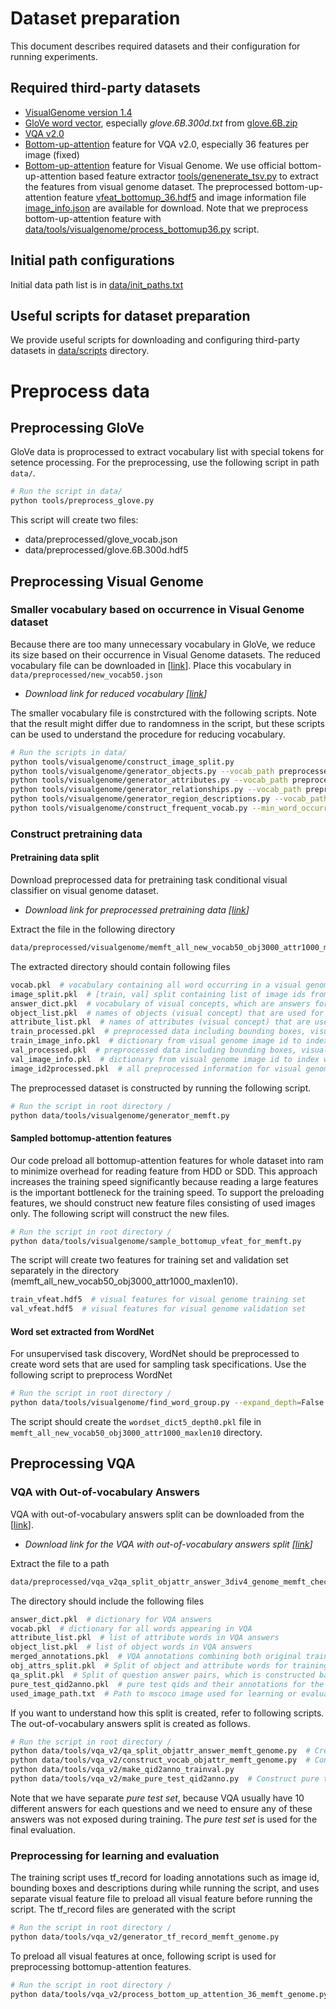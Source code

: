 # Dataset preparation
This document describes required datasets and their configuration for running experiments.

## Required third-party datasets
* [VisualGenome version 1.4](http://visualgenome.org/api/v0/api_home.html)
* [GloVe word vector](https://github.com/stanfordnlp/GloVe), especially *glove.6B.300d.txt* from [glove.6B.zip](http://nlp.stanford.edu/data/wordvecs/glove.6B.zip)
* [VQA v2.0](https://visualqa.org/download.html)
* [Bottom-up-attention](https://github.com/peteanderson80/bottom-up-attention) feature for VQA v2.0, especially 36 features per image (fixed)
* [Bottom-up-attention](https://github.com/peteanderson80/bottom-up-attention) feature for Visual Genome. We use official bottom-up-attention based feature extractor [tools/genenerate_tsv.py](https://github.com/peteanderson80/bottom-up-attention/blob/master/tools/generate_tsv.py) to extract the features from visual genome dataset. The preprocessed bottom-up-attention feature [vfeat_bottomup_36.hdf5](http://cvlab.postech.ac.kr/~hyeonwoonoh/research/vqa_task_discovery/VisualGenome/bottomup_feature_36/vfeat_bottomup_36.hdf5) and image information file [image_info.json](http://cvlab.postech.ac.kr/~hyeonwoonoh/research/vqa_task_discovery/VisualGenome/bottomup_feature_36/image_info.json) are available for download. Note that we preprocess bottom-up-attention feature with [data/tools/visualgenome/process_bottomup36.py](data/tools/visualgenome/process_bottomup36.py) script.

## Initial path configurations
Initial data path list is in [data/init_paths.txt](../data/init_paths.txt)


## Useful scripts for dataset preparation
We provide useful scripts for downloading and configuring third-party datasets in [data/scripts](../data/scripts) directory.


# Preprocess data
## Preprocessing GloVe 
GloVe data is proprocessed to extract vocabulary list with special tokens for setence processing. For the preprocessing, use the following script in path ```data/```.
```bash
# Run the script in data/
python tools/preprocess_glove.py
```
This script will create two files:
* data/preprocessed/glove_vocab.json
* data/preprocessed/glove.6B.300d.hdf5

## Preprocessing Visual Genome
### Smaller vocabulary based on occurrence in Visual Genome dataset
Because there are too many unnecessary vocabulary in GloVe, we reduce its size based on their occurrence in Visual Genome datasets.
The reduced vocabulary file can be downloaded in [[link](http://cvlab.postech.ac.kr/~hyeonwoonoh/research/vqa_task_discovery/new_vocab50.json)].
Place this vocabulary in ```data/preprocessed/new_vocab50.json```

* *Download link for reduced vocabulary [[link](http://cvlab.postech.ac.kr/~hyeonwoonoh/research/vqa_task_discovery/new_vocab50.json)]*

The smaller vocabulary file is constrctured with the following scripts. Note that the result might differ due to randomness in the script, but these scripts can be used to understand the procedure for reducing vocabulary.
```bash
# Run the scripts in data/
python tools/visualgenome/construct_image_split.py
python tools/visualgenome/generator_objects.py --vocab_path preprocessed/glove_vocab.json
python tools/visualgenome/generator_attributes.py --vocab_path preprocessed/glove_vocab.json
python tools/visualgenome/generator_relationships.py --vocab_path preprocessed/glove_vocab.json
python tools/visualgenome/generator_region_descriptions.py --vocab_path preprocessed/glove_vocab.json --max_description_length 10
python tools/visualgenome/construct_frequent_vocab.py --min_word_occurrence 50
```

### Construct pretraining data

#### Pretraining data split
Download preprocessed data for pretraining task conditional visual classifier on visual genome dataset.

* *Download link for preprocessed pretraining data [[link](http://cvlab.postech.ac.kr/~hyeonwoonoh/research/vqa_task_discovery/preprocessed/visualgenome/memft_all_new_vocab50_obj3000_attr1000_maxlen10.tar.gz)]*

Extract the file in the following directory
```bash
data/preprocessed/visualgenome/memft_all_new_vocab50_obj3000_attr1000_maxlen10
```
The extracted directory should contain following files
```bash
vocab.pkl  # vocabulary containing all word occurring in a visual genome dataset (including descriptions)
image_split.pkl  # [train, val] split containing list of image ids from visual genome dataset 
answer_dict.pkl  # vocabulary of visual concepts, which are answers for learning task conditional visual classifier
object_list.pkl  # names of objects (visual concept) that are used for pretraining
attribute_list.pkl  # names of attributes (visual concept) that are used for pretraining
train_processed.pkl  # preprocessed data including bounding boxes, visual concepts and blanked descriptions
train_image_info.pkl  # dictionary from visual genome image id to index within training set (to look up extracted bottomup-attention features)
val_processed.pkl  # preprocessed data including bounding boxes, visual concepts and blanked descriptions
val_image_info.pkl  # dictionary from visual genome image id to index within training set (to look up extracted bottomup-attention features)
image_id2processed.pkl  # all preprocessed information for visual genome image id
```

The preprocessed dataset is constructed by running the following script.
```bash
# Run the script in root directory /
python data/tools/visualgenome/generator_memft.py
```

#### Sampled bottomup-attention features
Our code preload all bottomup-attention features for whole dataset into ram to minimize overhead for reading feature from HDD or SDD. This approach increases the training speed significantly because reading a large features is the important bottleneck for the training speed.
To support the preloading features, we should construct new feature files consisting of used images only. The following script will construct the new files.
```bash
# Run the script in root directory /
python data/tools/visualgenome/sample_bottomup_vfeat_for_memft.py
```
The script will create two features for training set and validation set separately in the directory (memft_all_new_vocab50_obj3000_attr1000_maxlen10).
```bash
train_vfeat.hdf5  # visual features for visual genome training set
val_vfeat.hdf5  # visual features for visual genome validation set
```

#### Word set extracted from WordNet 

For unsupervised task discovery, WordNet should be preprocessed to create word sets that are used for sampling task specifications. Use the following script to preprocess WordNet
```bash
# Run the script in root directory /
python data/tools/visualgenome/find_word_group.py --expand_depth=False
```
The script should create the ```wordset_dict5_depth0.pkl``` file in ```memft_all_new_vocab50_obj3000_attr1000_maxlen10``` directory.

## Preprocessing VQA

### VQA with Out-of-vocabulary Answers

VQA with out-of-vocabulary answers split can be downloaded from the [[link](http://cvlab.postech.ac.kr/~hyeonwoonoh/research/vqa_task_discovery/preprocessed/vqa_v2/qa_split_objattr_answer_3div4_genome_memft_check_all_answer_thres1_50000_thres2_-1.tar.gz)].

* *Download link for the VQA with out-of-vocabulary answers split [[link](http://cvlab.postech.ac.kr/~hyeonwoonoh/research/vqa_task_discovery/preprocessed/vqa_v2/qa_split_objattr_answer_3div4_genome_memft_check_all_answer_thres1_50000_thres2_-1.tar.gz)]*


Extract the file to a path
```bash
data/preprocessed/vqa_v2qa_split_objattr_answer_3div4_genome_memft_check_all_answer_thres1_50000_thres2_-1
```
The directory should include the following files
```bash
answer_dict.pkl  # dictionary for VQA answers
vocab.pkl  # dictionary for all words appearing in VQA
attribute_list.pkl  # list of attribute words in VQA answers
object_list.pkl  # list of object words in VQA answers
merged_annotations.pkl  # VQA annotations combining both original training and validation set
obj_attrs_split.pkl  # Split of object and attribute words for training and testing.
qa_split.pkl  # Split of question answer pairs, which is constructed based on obj_attrs_split.pkl
pure_test_qid2anno.pkl  # pure test qids and their annotations for the final evaluation.
used_image_path.txt  # Path to mscoco image used for learning or evaluation
```

If you want to understand how this split is created, refer to following scripts. The out-of-vocabulary answers split is created as follows.
```bash
# Run the script in root directory /
python data/tools/vqa_v2/qa_split_objattr_answer_memft_genome.py  # Create out-of-vocabulary split
python data/tools/vqa_v2/construct_vocab_objattr_memft_genome.py  # Construct vocabulary
python data/tools/vqa_v2/make_qid2anno_trainval.py
python data/tools/vqa_v2/make_pure_test_qid2anno.py  # Construct pure test set whose answers are not exposed to training set at all
```
Note that we have separate *pure test set*, because VQA usually have 10 different answers for each questions and we need to ensure any of these answers was not exposed during training. The *pure test set* is used for the final evaluation.

### Preprocessing for learning and evaluation
The training script uses tf_record for loading annotations such as image id, bounding boxes and descriptions during while running the script, and uses separate visual feature file to preload all visual feature before running the script.
The tf_record files are generated with the script
```bash
# Run the script in root directory /
python data/tools/vqa_v2/generator_tf_record_memft_genome.py
```
To preload all visual features at once, following script is used for preprocessing bottomup-attention features.
```bash
# Run the script in root directory /
python data/tools/vqa_v2/process_bottom_up_attention_36_memft_genome.py
```
